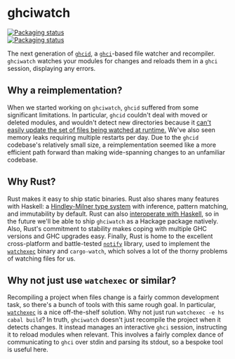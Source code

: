 # ghciwatch

<a href="https://repology.org/project/ghciwatch/versions">
<img src="https://repology.org/badge/vertical-allrepos/ghciwatch.svg?header=" alt="Packaging status">
</a>
<br>
<a href="https://repology.org/project/rust:ghciwatch/versions">
<img src="https://repology.org/badge/vertical-allrepos/rust:ghciwatch.svg?header=" alt="Packaging status">
</a>

The next generation of [`ghcid`][ghcid], a [`ghci`][ghci]-based file watcher
and recompiler. `ghciwatch` watches your modules for changes and reloads them in
a `ghci` session, displaying any errors.

[ghcid]: https://github.com/ndmitchell/ghcid
[ghci]: https://downloads.haskell.org/ghc/latest/docs/users_guide/ghci.html


## Why a reimplementation?

When we started working on `ghciwatch`, `ghcid` suffered from some significant
limitations. In particular, `ghcid` couldn't deal with moved or deleted
modules, and wouldn't detect new directories because it [can't easily update
the set of files being watched at runtime.][ghcid-wait] We've also seen memory
leaks requiring multiple restarts per day. Due to the `ghcid` codebase's
relatively small size, a reimplementation seemed like a more efficient path
forward than making wide-spanning changes to an unfamiliar codebase.

[ghcid-wait]: https://github.com/ndmitchell/ghcid/blob/e2852979aa644c8fed92d46ab529d2c6c1c62b59/src/Wait.hs#L81-L83


## Why Rust?

Rust makes it easy to ship static binaries. Rust also shares many features with
Haskell: a [Hindley-Milner type system][hm] with inference, pattern matching,
and immutability by default. Rust can also [interoperate with
Haskell][hs-bindgen], so in the future we'll be able to ship `ghciwatch` as a
Hackage package natively. Also, Rust's commitment to stability makes coping
with multiple GHC versions and GHC upgrades easy. Finally, Rust is home to the
excellent cross-platform and battle-tested [`notify`][notify] library, used to
implement the [`watchexec`][watchexec] binary and `cargo-watch`, which solves a
lot of the thorny problems of watching files for us.

[hm]: https://en.wikipedia.org/wiki/Hindley%E2%80%93Milner_type_system
[hs-bindgen]: https://engineering.iog.io/2023-01-26-hs-bindgen-introduction/
[watchexec]: https://github.com/watchexec/watchexec
[notify]: https://docs.rs/notify/latest/notify/


## Why not just use `watchexec` or similar?

Recompiling a project when files change is a fairly common development task, so
there's a bunch of tools with this same rough goal. In particular,
[`watchexec`][watchexec] is a nice off-the-shelf solution. Why not just run
`watchexec -e hs cabal build`? In truth, `ghciwatch` doesn't just recompile the
project when it detects changes. It instead manages an interactive `ghci`
session, instructing it to reload modules when relevant. This involves a fairly
complex dance of communicating to `ghci` over stdin and parsing its stdout, so
a bespoke tool is useful here.
